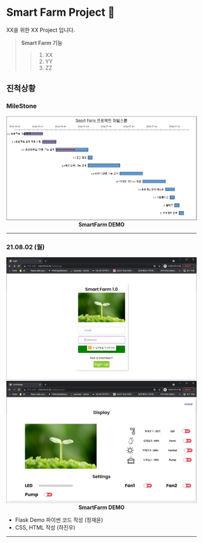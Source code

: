 # Smart Farm Project 🌱

XX을 위한 XX Project 입니다.

> __Smart Farm 기능__ <br/>
>> 1. XX<br/>
>> 2. YY<br/>
>> 3. ZZ<br/>

## 진척상황

### MileStone

<p align="center">
    <img src="PortFolio/images/smartfarm_milestone.jpg"><br/>
    <span><b>SmartFarm DEMO</b></span>
</p>

---

### 21.08.02 (월)

<p align="center">
    <img src="PortFolio/images/210802_smartfarm_demo_01.JPG"><br/>
    <img src="PortFolio/images/210802_smartfarm_demo_02.JPG"><br/>
    <span><b>SmartFarm DEMO</b></span>
</p>

- Flask Demo 파이썬 코드 작성 (정재윤)<br/>
- CSS, HTML 작성 (하진우)<br/>

---
